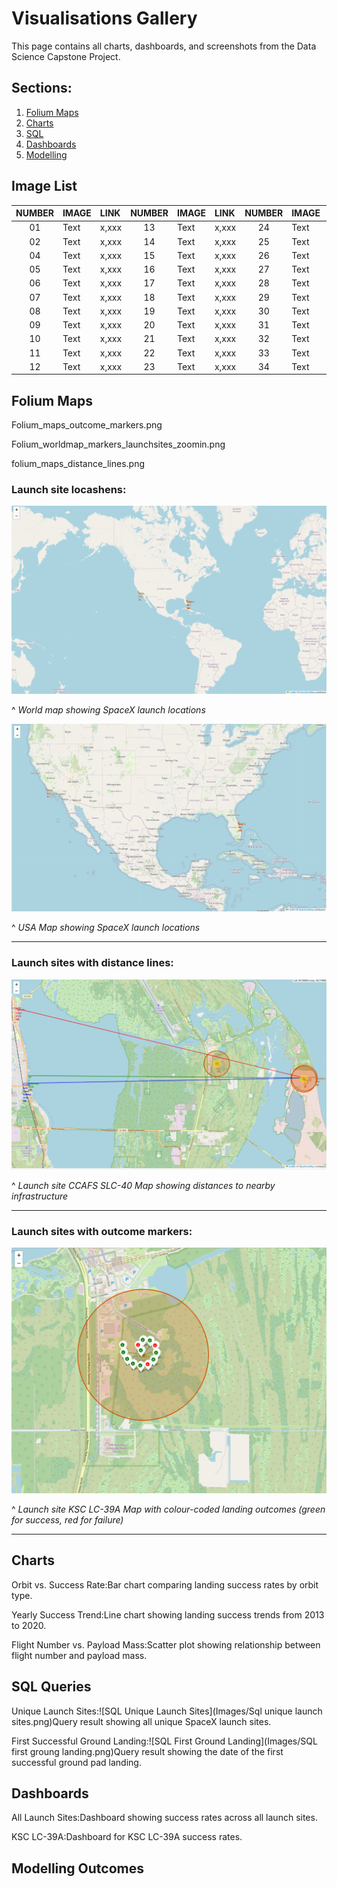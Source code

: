 # Visualisations Gallery
This page contains all charts, dashboards, and screenshots from the Data Science Capstone Project.

## Sections:
1. [Folium Maps](#Folium-Maps)
2. [Charts](#Charts)
3. [SQL](#SQL-Queries)
4. [Dashboards](#Dashboards)
5. [Modelling](#Modelling-Outcomes)
  
## Image List

 NUMBER | IMAGE | LINK | NUMBER | IMAGE | LINK | NUMBER | IMAGE | LINK |
 | :---: | :---- | :--- | :---: | :---- | :--- | :---: | :---- | :--- |
 | 01 | Text | x,xxx | 13 | Text | x,xxx | 24 | Text | x,xxx |
 | 02 | Text | x,xxx | 14 | Text | x,xxx | 25 | Text | x,xxx |
 | 04 | Text | x,xxx | 15 | Text | x,xxx | 26 | Text | x,xxx |
 | 05 | Text | x,xxx | 16 | Text | x,xxx | 27 | Text | x,xxx |
 | 06 | Text | x,xxx | 17 | Text | x,xxx | 28 | Text | x,xxx |
 | 07 | Text | x,xxx | 18 | Text | x,xxx | 29 | Text | x,xxx |
 | 08 | Text | x,xxx | 19 | Text | x,xxx | 30 | Text | x,xxx |
 | 09 | Text | x,xxx | 20 | Text | x,xxx | 31 | Text | x,xxx |
 | 10 | Text | x,xxx | 21 | Text | x,xxx | 32 | Text | x,xxx |
 | 11 | Text | x,xxx | 22 | Text | x,xxx | 33 | Text | x,xxx |
 | 12 | Text | x,xxx | 23 | Text | x,xxx | 34 | Text | x,xxx |


## Folium Maps

Folium_maps_outcome_markers.png

Folium_worldmap_markers_launchsites_zoomin.png

folium_maps_distance_lines.png

### Launch site locashens:

![folium world map showing launch locations](Images/Folium/Folium_Worldmap.png)

^ *World map showing SpaceX launch locations*


![folium USA map showing launch locations](Images/Folium/Folium_worldmap_markers_launchsites_zoomin.png)

^ *USA Map showing SpaceX launch locations*

---

### Launch sites with distance lines:

![folium Launch site map showing distance lines](Images/Folium/folium_maps_distance_lines.png)

^ *Launch site CCAFS SLC-40 Map showing distances to nearby infrastructure*

---

### Launch sites with outcome markers:

![folium Launch site map showing distance lines](Images/Folium/Folium_maps_outcome_markers.png)

^ *Launch site KSC LC-39A Map with colour-coded landing outcomes (green for success, red for failure)*

---

## Charts

Orbit vs. Success Rate:Bar chart comparing landing success rates by orbit type.

Yearly Success Trend:Line chart showing landing success trends from 2013 to 2020.

Flight Number vs. Payload Mass:Scatter plot showing relationship between flight number and payload mass.


## SQL Queries

Unique Launch Sites:![SQL Unique Launch Sites](Images/Sql unique launch sites.png)Query result showing all unique SpaceX launch sites.

First Successful Ground Landing:![SQL First Ground Landing](Images/SQL first groung landing.png)Query result showing the date of the first successful ground pad landing.


## Dashboards

All Launch Sites:Dashboard showing success rates across all launch sites.


KSC LC-39A:Dashboard for KSC LC-39A success rates.

## Modelling Outcomes



